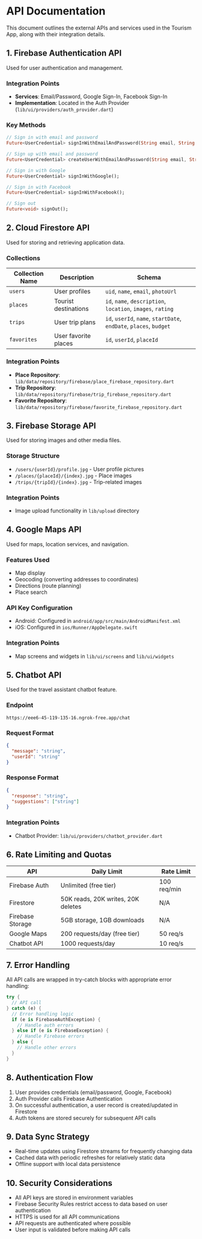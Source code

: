 # API Documentation

This document outlines the external APIs and services used in the Tourism App, along with their integration details.

## 1. Firebase Authentication API

Used for user authentication and management.

### Integration Points

- **Services**: Email/Password, Google Sign-In, Facebook Sign-In
- **Implementation**: Located in the Auth Provider (`lib/ui/providers/auth_provider.dart`)

### Key Methods

```dart
// Sign in with email and password
Future<UserCredential> signInWithEmailAndPassword(String email, String password);

// Sign up with email and password
Future<UserCredential> createUserWithEmailAndPassword(String email, String password);

// Sign in with Google
Future<UserCredential> signInWithGoogle();

// Sign in with Facebook
Future<UserCredential> signInWithFacebook();

// Sign out
Future<void> signOut();
```

## 2. Cloud Firestore API

Used for storing and retrieving application data.

### Collections

| Collection Name | Description | Schema |
|-----------------|-------------|--------|
| `users` | User profiles | `uid`, `name`, `email`, `photoUrl` |
| `places` | Tourist destinations | `id`, `name`, `description`, `location`, `images`, `rating` |
| `trips` | User trip plans | `id`, `userId`, `name`, `startDate`, `endDate`, `places`, `budget` |
| `favorites` | User favorite places | `id`, `userId`, `placeId` |

### Integration Points

- **Place Repository**: `lib/data/repository/firebase/place_firebase_repository.dart`
- **Trip Repository**: `lib/data/repository/firebase/trip_firebase_repository.dart`
- **Favorite Repository**: `lib/data/repository/firebase/favorite_firebase_repository.dart`

## 3. Firebase Storage API

Used for storing images and other media files.

### Storage Structure

- `/users/{userId}/profile.jpg` - User profile pictures
- `/places/{placeId}/{index}.jpg` - Place images
- `/trips/{tripId}/{index}.jpg` - Trip-related images

### Integration Points

- Image upload functionality in `lib/upload` directory

## 4. Google Maps API

Used for maps, location services, and navigation.

### Features Used

- Map display
- Geocoding (converting addresses to coordinates)
- Directions (route planning)
- Place search

### API Key Configuration

- Android: Configured in `android/app/src/main/AndroidManifest.xml`
- iOS: Configured in `ios/Runner/AppDelegate.swift`

### Integration Points

- Map screens and widgets in `lib/ui/screens` and `lib/ui/widgets`

## 5. Chatbot API

Used for the travel assistant chatbot feature.

### Endpoint

```
https://eee6-45-119-135-16.ngrok-free.app/chat
```

### Request Format

```json
{
  "message": "string",
  "userId": "string"
}
```

### Response Format

```json
{
  "response": "string",
  "suggestions": ["string"]
}
```

### Integration Points

- Chatbot Provider: `lib/ui/providers/chatbot_provider.dart`

## 6. Rate Limiting and Quotas

| API | Daily Limit | Rate Limit |
|-----|-------------|------------|
| Firebase Auth | Unlimited (free tier) | 100 req/min |
| Firestore | 50K reads, 20K writes, 20K deletes | N/A |
| Firebase Storage | 5GB storage, 1GB downloads | N/A |
| Google Maps | 200 requests/day (free tier) | 50 req/s |
| Chatbot API | 1000 requests/day | 10 req/s |

## 7. Error Handling

All API calls are wrapped in try-catch blocks with appropriate error handling:

```dart
try {
  // API call
} catch (e) {
  // Error handling logic
  if (e is FirebaseAuthException) {
    // Handle auth errors
  } else if (e is FirebaseException) {
    // Handle Firebase errors
  } else {
    // Handle other errors
  }
}
```

## 8. Authentication Flow

1. User provides credentials (email/password, Google, Facebook)
2. Auth Provider calls Firebase Authentication
3. On successful authentication, a user record is created/updated in Firestore
4. Auth tokens are stored securely for subsequent API calls

## 9. Data Sync Strategy

- Real-time updates using Firestore streams for frequently changing data
- Cached data with periodic refreshes for relatively static data
- Offline support with local data persistence

## 10. Security Considerations

- All API keys are stored in environment variables
- Firebase Security Rules restrict access to data based on user authentication
- HTTPS is used for all API communications
- API requests are authenticated where possible
- User input is validated before making API calls 